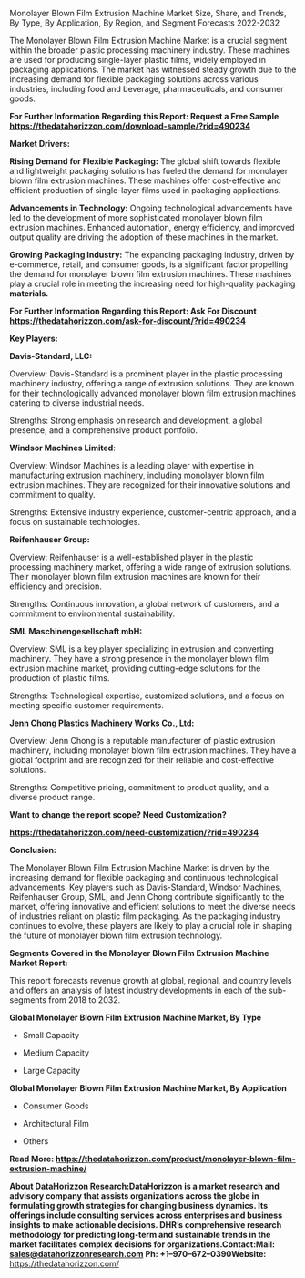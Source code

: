 Monolayer Blown Film Extrusion Machine Market Size, Share, and Trends,
By Type, By Application, By Region, and Segment Forecasts 2022-2032

The Monolayer Blown Film Extrusion Machine Market is a crucial segment
within the broader plastic processing machinery industry. These machines
are used for producing single-layer plastic films, widely employed in
packaging applications. The market has witnessed steady growth due to
the increasing demand for flexible packaging solutions across various
industries, including food and beverage, pharmaceuticals, and consumer
goods.

**For Further Information Regarding this Report: Request a Free Sample
<https://thedatahorizzon.com/download-sample/?rid=490234>**

**Market Drivers:**

**Rising Demand for Flexible Packaging:** The global shift towards
flexible and lightweight packaging solutions has fueled the demand for
monolayer blown film extrusion machines. These machines offer
cost-effective and efficient production of single-layer films used in
packaging applications.

**Advancements in Technology:** Ongoing technological advancements have
led to the development of more sophisticated monolayer blown film
extrusion machines. Enhanced automation, energy efficiency, and improved
output quality are driving the adoption of these machines in the market.

**Growing Packaging Industry:** The expanding packaging industry, driven
by e-commerce, retail, and consumer goods, is a significant factor
propelling the demand for monolayer blown film extrusion machines. These
machines play a crucial role in meeting the increasing need for
high-quality packaging **materials.**

**For Further Information Regarding this Report: Ask For Discount
<https://thedatahorizzon.com/ask-for-discount/?rid=490234>**

**Key Players:**

**Davis-Standard, LLC:**

Overview: Davis-Standard is a prominent player in the plastic processing
machinery industry, offering a range of extrusion solutions. They are
known for their technologically advanced monolayer blown film extrusion
machines catering to diverse industrial needs.

Strengths: Strong emphasis on research and development, a global
presence, and a comprehensive product portfolio.

**Windsor Machines Limited**:

Overview: Windsor Machines is a leading player with expertise in
manufacturing extrusion machinery, including monolayer blown film
extrusion machines. They are recognized for their innovative solutions
and commitment to quality.

Strengths: Extensive industry experience, customer-centric approach, and
a focus on sustainable technologies.

**Reifenhauser Group:**

Overview: Reifenhauser is a well-established player in the plastic
processing machinery market, offering a wide range of extrusion
solutions. Their monolayer blown film extrusion machines are known for
their efficiency and precision.

Strengths: Continuous innovation, a global network of customers, and a
commitment to environmental sustainability.

**SML Maschinengesellschaft mbH:**

Overview: SML is a key player specializing in extrusion and converting
machinery. They have a strong presence in the monolayer blown film
extrusion machine market, providing cutting-edge solutions for the
production of plastic films.

Strengths: Technological expertise, customized solutions, and a focus on
meeting specific customer requirements.

**Jenn Chong Plastics Machinery Works Co., Ltd:**

Overview: Jenn Chong is a reputable manufacturer of plastic extrusion
machinery, including monolayer blown film extrusion machines. They have
a global footprint and are recognized for their reliable and
cost-effective solutions.

Strengths: Competitive pricing, commitment to product quality, and a
diverse product range.

**Want to change the report scope? Need Customization?**

**<https://thedatahorizzon.com/need-customization/?rid=490234>**

**Conclusion:**

The Monolayer Blown Film Extrusion Machine Market is driven by the
increasing demand for flexible packaging and continuous technological
advancements. Key players such as Davis-Standard, Windsor Machines,
Reifenhauser Group, SML, and Jenn Chong contribute significantly to the
market, offering innovative and efficient solutions to meet the diverse
needs of industries reliant on plastic film packaging. As the packaging
industry continues to evolve, these players are likely to play a crucial
role in shaping the future of monolayer blown film extrusion technology.

**Segments Covered in the Monolayer Blown Film Extrusion Machine Market
Report:**

This report forecasts revenue growth at global, regional, and country
levels and offers an analysis of latest industry developments in each of
the sub-segments from 2018 to 2032.

**Global Monolayer Blown Film Extrusion Machine Market, By Type**

-   Small Capacity

-   Medium Capacity

-   Large Capacity

**Global Monolayer Blown Film Extrusion Machine Market, By Application**

-   Consumer Goods

-   Architectural Film

-   Others

**Read More:
<https://thedatahorizzon.com/product/monolayer-blown-film-extrusion-machine/>**

**About DataHorizzon Research:**DataHorizzon is a market research and
advisory company that assists organizations across the globe in
formulating growth strategies for changing business dynamics. Its
offerings include consulting services across enterprises and business
insights to make actionable decisions. DHR’s comprehensive research
methodology for predicting long-term and sustainable trends in the
market facilitates complex decisions for organizations.**Contact:Mail:**
<sales@datahorizzonresearch.com> **Ph:** +1–970–672–0390**Website:**
<https://thedatahorizzon.com/>
